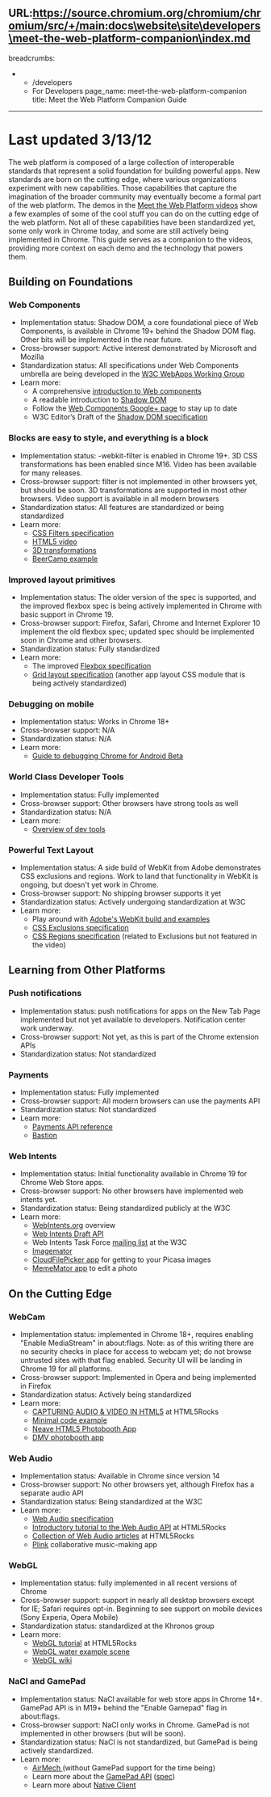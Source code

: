 URL:https://source.chromium.org/chromium/chromium/src/+/main:docs\website\site\developers\meet-the-web-platform-companion\index.md
---
breadcrumbs:
- - /developers
  - For Developers
page_name: meet-the-web-platform-companion
title: Meet the Web Platform Companion Guide
---

# **Last updated 3/13/12**

The web platform is composed of a large collection of interoperable standards
that represent a solid foundation for building powerful apps. New standards are
born on the cutting edge, where various organizations experiment with new
capabilities. Those capabilities that capture the imagination of the broader
community may eventually become a formal part of the web platform.
The demos in the [Meet the Web Platform
videos](https://youtube.com/watch?v=3i4dtgh3ym0&list=PL0207724E1C9C22A6&feature=plpp_play_all)
show a few examples of some of the cool stuff you can do on the cutting edge of
the web platform. Not all of these capabilities have been standardized yet, some
only work in Chrome today, and some are still actively being implemented in
Chrome. This guide serves as a companion to the videos, providing more context
on each demo and the technology that powers them.

## Building on Foundations

### Web Components

*   Implementation status: Shadow DOM, a core foundational piece of Web
            Components, is available in Chrome 19+ behind the Shadow DOM flag.
            Other bits will be implemented in the near future.
*   Cross-browser support: Active interest demonstrated by Microsoft and
            Mozilla
*   Standardization status: All specifications under Web Components
            umbrella are being developed in the [W3C WebApps Working
            Group](https://www.w3.org/2008/webapps/)
*   Learn more:
    *   A comprehensive [introduction to Web
                components](http://dvcs.w3.org/hg/webcomponents/raw-file/tip/explainer/index.html)
    *   A readable introduction to [Shadow
                DOM](http://glazkov.com/2011/01/14/what-the-heck-is-shadow-dom/)
    *   Follow the [Web Components Google+
                page](https://plus.google.com/u/1/103330502635338602217/posts)
                to stay up to date
    *   W3C Editor’s Draft of the [Shadow DOM
                specification](http://dvcs.w3.org/hg/webcomponents/raw-file/tip/spec/shadow/index.html)

### Blocks are easy to style, and everything is a block

*   Implementation status: -webkit-filter is enabled in Chrome 19+. 3D
            CSS transformations has been enabled since M16. Video has been
            available for many releases.
*   Cross-browser support: filter is not implemented in other browsers
            yet, but should be soon. 3D transformations are supported in most
            other browsers. Video support is available in all modern browsers
*   Standardization status: All features are standardized or being
            standardized
*   Learn more:
    *   [CSS Filters specification
                ](http://dvcs.w3.org/hg/FXTF/raw-file/tip/filters/index.html)
    *   [HTML5
                video](http://www.html5rocks.com/en/tutorials/video/basics/)
    *   [3D
                transformations](http://www.html5rocks.com/en/tutorials/3d/css/)
    *   [BeerCamp example](http://2011.beercamp.com/)

### Improved layout primitives

*   Implementation status: The older version of the spec is supported,
            and the improved flexbox spec is being actively implemented in
            Chrome with basic support in Chrome 19.
*   Cross-browser support: Firefox, Safari, Chrome and Internet Explorer
            10 implement the old flexbox spec; updated spec should be
            implemented soon in Chrome and other browsers.
*   Standardization status: Fully standardized
*   Learn more:
    *   The improved [Flexbox
                specification](https://www.w3.org/TR/css3-flexbox/)
    *   [Grid layout specification](https://www.w3.org/TR/css3-layout/)
                (another app layout CSS module that is being actively
                standardized)

### Debugging on mobile

*   Implementation status: Works in Chrome 18+
*   Cross-browser support: N/A
*   Standardization status: N/A
*   Learn more:
    *   [Guide to debugging Chrome for Android
                Beta](http://code.google.com/chrome/mobile/docs/debugging.html)

### World Class Developer Tools

*   Implementation status: Fully implemented
*   Cross-browser support: Other browsers have strong tools as well
*   Standardization status: N/A
*   Learn more:
    *   [Overview of dev tools](http://code.google.com/chrome/devtools/)

### Powerful Text Layout

*   Implementation status: A side build of WebKit from Adobe
            demonstrates CSS exclusions and regions. Work to land that
            functionality in WebKit is ongoing, but doesn't yet work in Chrome.
*   Cross-browser support: No shipping browser supports it yet
*   Standardization status: Actively undergoing standardization at W3C
*   Learn more:
    *   Play around with [Adobe's WebKit build and
                examples](http://labs.adobe.com/technologies/cssregions/)
    *   [CSS Exclusions
                specification](http://dev.w3.org/csswg/css3-exclusions/)
    *   [CSS Regions
                specification](http://dev.w3.org/csswg/css3-regions/) (related
                to Exclusions but not featured in the video)

## Learning from Other Platforms

### Push notifications

*   Implementation status: push notifications for apps on the New Tab
            Page implemented but not yet available to developers. Notification
            center work underway.
*   Cross-browser support: Not yet, as this is part of the Chrome
            extension APIs
*   Standardization status: Not standardized

### Payments

*   Implementation status: Fully implemented
*   Cross-browser support: All modern browsers can use the payments API
*   Standardization status: Not standardized
*   Learn more:
    *   [Payments API
                reference](https://developers.google.com/in-app-payments/docs/samples)
    *   [Bastion](https://chrome.google.com/webstore/detail/oohphhdkahjlioohbalmicpokoefkgid)

### Web Intents

*   Implementation status: Initial functionality available in Chrome 19
            for Chrome Web Store apps.
*   Cross-browser support: No other browsers have implemented web
            intents yet.
*   Standardization status: Being standardized publicly at the W3C
*   Learn more:
    *   [WebIntents.org](http://webintents.org/) overview
    *   [Web Intents Draft
                API](http://dvcs.w3.org/hg/web-intents/raw-file/tip/spec/Overview.html)
    *   Web Intents Task Force [mailing
                list](http://lists.w3.org/Archives/Public/public-web-intents/)
                at the W3C
    *   [Imagemator](http://www.imagemator.com/)
    *   [CloudFilePicker
                app](https://chrome.google.com/webstore/detail/kpeiggegnjmcinljkdmjglpjopdjihff)
                for getting to your Picasa images
    *   [MemeMator
                app](https://chrome.google.com/webstore/detail/lkinojipklbmjkgmmpppmbhlhfpkhmed)
                to edit a photo

## On the Cutting Edge

### WebCam

*   Implementation status: implemented in Chrome 18+, requires enabling
            "Enable MediaStream" in about:flags. Note: as of this writing there
            are no security checks in place for access to webcam yet; do not
            browse untrusted sites with that flag enabled. Security UI will be
            landing in Chrome 19 for all platforms.
*   Cross-browser support: Implemented in Opera and being implemented in
            Firefox
*   Standardization status: Actively being standardized
*   Learn more:
    *   [CAPTURING AUDIO & VIDEO IN
                HTML5](http://www.html5rocks.com/en/tutorials/getusermedia/intro/)
                at HTML5Rocks
    *   [Minimal code
                example](http://webrtc.cloudfoundry.com/get_user_media)
    *   [Neave HTML5 Photobooth App](http://neave.com/webcam/html5/)
    *   [DMV photobooth app](http://dmv.nodejitsu.com/)

### Web Audio

*   Implementation status: Available in Chrome since version 14
*   Cross-browser support: No other browsers yet, although Firefox has a
            separate audio API
*   Standardization status: Being standardized at the W3C
*   Learn more:
    *   [Web Audio
                specification](https://dvcs.w3.org/hg/audio/raw-file/tip/webaudio/specification.html)
    *   [Introductory tutorial to the Web Audio
                API](http://www.html5rocks.com/en/tutorials/webaudio/intro/) at
                HTML5Rocks
    *   [Collection of Web Audio
                articles](http://www.html5rocks.com/tutorials/#webaudio) at
                HTML5Rocks
    *   [Plink](http://labs.dinahmoe.com/plink/) collaborative
                music-making app

### WebGL

*   Implementation status: fully implemented in all recent versions of
            Chrome
*   Cross-browser support: support in nearly all desktop browsers except
            for IE; Safari requires opt-in. Beginning to see support on mobile
            devices (Sony Experia, Opera Mobile)
*   Standardization status: standardized at the Khronos group
*   Learn more:
    *   [WebGL
                tutorial](http://www.html5rocks.com/en/tutorials/webgl/webgl_fundamentals/)
                at HTML5Rocks
    *   [WebGL water example scene](http://madebyevan.com/webgl-water/)
    *   [WebGL wiki](http://khronos.org/webgl/wiki)

### NaCl and GamePad

*   Implementation status: NaCl available for web store apps in Chrome
            14+. GamePad API is in M19+ behind the "Enable Gamepad" flag in
            about:flags.
*   Cross-browser support: NaCl only works in Chrome. GamePad is not
            implemented in other browsers (but will be soon).
*   Standardization status: NaCl is not standardized, but GamePad is
            being actively standardized.
*   Learn more:
    *   [AirMech ](http://www.airme.ch/)(without GamePad support for the
                time being)
    *   Learn more about the [GamePad
                API](https://wiki.mozilla.org/GamepadAPI)
                ([spec](http://dvcs.w3.org/hg/gamepad/raw-file/default/gamepad.html))
    *   Learn more about [Native
                Client](https://developers.google.com/native-client/)

